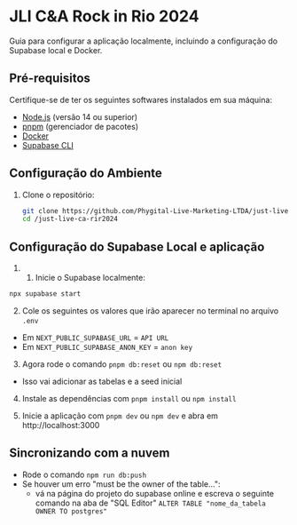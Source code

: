 # JLI C&A Rock in Rio 2024

Guia para configurar a aplicação localmente, incluindo a configuração do Supabase local e Docker.

## Pré-requisitos

Certifique-se de ter os seguintes softwares instalados em sua máquina:

- [Node.js](https://nodejs.org/) (versão 14 ou superior)
- [pnpm](https://pnpm.io/) (gerenciador de pacotes)
- [Docker](https://www.docker.com/)
- [Supabase CLI](https://supabase.com/docs/guides/cli)

## Configuração do Ambiente

1. Clone o repositório:

   ```sh
   git clone https://github.com/Phygital-Live-Marketing-LTDA/just-live-ca-rir2024.git
   cd /just-live-ca-rir2024
   ```

## Configuração do Supabase Local e aplicação

1. 1. Inicie o Supabase localmente:

```sh
npx supabase start
```

2. Cole os seguintes os valores que irão aparecer no terminal no arquivo `.env`

- Em `NEXT_PUBLIC_SUPABASE_URL` = `API URL`
- Em `NEXT_PUBLIC_SUPABASE_ANON_KEY` = `anon key`

3. Agora rode o comando `pnpm db:reset` ou `npm db:reset`

- Isso vai adicionar as tabelas e a seed inicial

4. Instale as dependências com `pnpm install` ou `npm install`

5. Inicie a aplicação com `pnpm dev` ou `npm dev` e abra em http://localhost:3000

## Sincronizando com a nuvem

- Rode o comando `npm run db:push`
- Se houver um erro "must be the owner of the table...":
  - vá na página do projeto do supabase online e escreva o seguinte comando na aba de "SQL Editor" `ALTER TABLE "nome_da_tabela OWNER TO postgres"`
